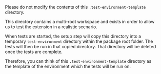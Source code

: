 Please do not modify the contents of this `.test-environment-template` directory.

This directory contains a multi-root workspace and exists in order to allow us to test the extension
in a realistic scenario.

When tests are started, the setup step will copy this directory into a temporary `test-environment` 
directory within the package root folder. The tests will then be run in that copied directory. That 
directory will be deleted once the tests are complete. 

Therefore, you can think of this `.test-environment-template` directory as the template of the 
environment which the tests will be run on.